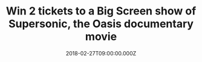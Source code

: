 ---
campaign-uuid: "c-5dbf089f-7d75-42ea-b929-d6f6c120afca"
type: "Competition"
category: "Entertainment"
date: "2018-02-27T09:00:00.000Z"
end-date: "2018-03-05T14:00:00.000Z"
disable-form: false
is_promoted: true
has_entry_page: true
title: "Win 2 tickets to a Big Screen show of Supersonic, the Oasis documentary movie"
competition-description: "<p>Oasis fans! The ultimate Oasis documentary, Supersonic,\
  \ is returning to a cinema near you, and NME and VUE have partnered to offer 5 free\
  \ pairs of tickets to each screening around the country.</p> \r\n<p>Wanna be there\
  \ now? Click here for a chance to win.</p>"
hero-header: "Win 2 tickets to a Big Screen show of Supersonic, the Oasis documentary\
  \ movie"
terms-confirmation: "N/A"
banner-img: "https://assets.expresslyapp.com/asset-beee463d-7a8d-400e-9a2b-8bcf9505f084.jpg"
logo-left-href: "https://www.myvue.com"
logo-left-image: "https://assets.expresslyapp.com/57f95175-7c51-4bda-af3d-55c438e9e5de-thumb.png"
logo-left-title: "Vue"
bg-image-hero: "https://assets.expresslyapp.com/asset-f269a838-e0d6-40d8-97e1-1e0772b898cd.jpg"
bg-image-first: "https://assets.expresslyapp.com/asset-3f76d595-915a-4b0c-a893-98e379e697e0.jpg"
bg-image-second: "https://assets.expresslyapp.com/asset-39bcd330-be0a-4c42-9c87-c7a945a23628.jpg"
bg-image-third: "https://assets.expresslyapp.com/asset-0ba77a4d-42ce-4b93-972f-e63b2bdfd438.jpg"
section1-content: "<p>If you missed the opportunity to see the Oasis documentary Supersonic\
  \ when it hit cinemas 18 months ago, now is your chance: two tickets are on offer\
  \ to see the film NME called “rousing, heart-rending and really f**king funny” on\
  \ its release in September 2016.</p>\r\n<p>World-leading cinema group VUE – who\
  \ manage tons of venues across the UK and Europe – are rescreening the doc, which\
  \ picked up the gong for Best Music Film at the VO5 NME Awards 2017.</p>\r\n<p>It’\
  s gonna be biblical, all over again.</p>"
section2-content: "The film details the history of the band during their formative\
  \ years and their success in the ‘90s, featuring exclusive bonus content of all\
  \ kinds, from off-screen interviews to archive video of concerts."
section3-content: "<p>On Thursday 8th of March at 19:00, 12 VUE cinemas across the\
  \ UK are playing host to the instant-classic: VUE Bolton, Bristol Cribbs, Cheshire\
  \ Oaks, Edinburgh Omni, Gateshead, Hamilton, Islington, Leeds Light, Manchester\
  \ Printworks, Plymouth, Portsmouth and West End.</p>\r\n \r\n<p>Wanna be there now?\
  \ NME is here to help: all Oasis fans need to do is complete the form below to be\
  \ in with a chance to see the Gallagher brothers on the big screen once more.</p>\
  \ \r\n\r\n<p>As you were…</p>"
entry-title: "Win 2 tickets to a Big Screen show of Supersonic, the Oasis documentary\
  \ movie"
entry-content: "<p>Win 2 tickets to see Supersonic, the greatest documentary of the\
  \ Oasis band.</p> <p> Enter the draw by completing the form below before 14:00pm\
  \ on 05/03/2018.</p>"
entry-extension: "nme/supersonic-oasis-movie-prize.html"
has-winner: false
prize-description: "One of 5 pairs of tickets for the March 8th 19:00 screening at\
  \ each of the venues listed below."
special-conditions: "Any travel expenses are not included.\r\nLimited to the following\
  \ venues: VUE Bolton, Bristol Cribbs, Cheshire Oaks, Edinburgh Omni, Gateshead,\
  \ Hamilton, Islington, Leeds Light, Manchester Printworks, Plymouth, Portsmouth\
  \ and West End"
---